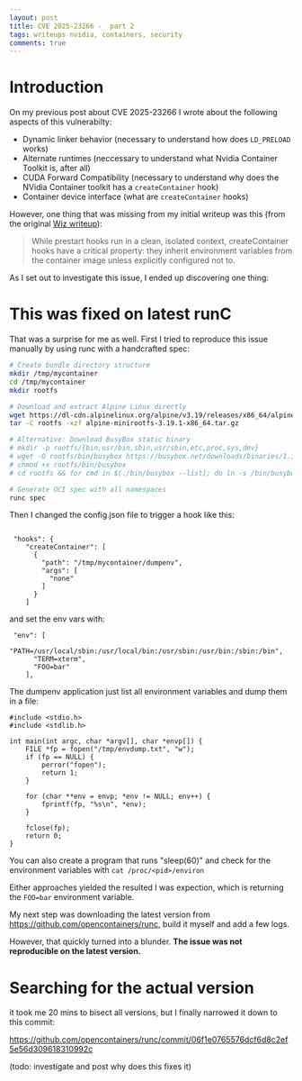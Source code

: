 ```yaml
---
layout: post
title: CVE 2025-23266 -  part 2
tags: writeups nvidia, containers, security
comments: true
---
```


# Introduction

On my previous post about CVE 2025-23266 I wrote about the following aspects of this vulnerabilty:

- Dynamic linker behavior (necessary to understand how does `LD_PRELOAD` works)
- Alternate runtimes (neccessary to understand what Nvidia Container Toolkit is, after all)
- CUDA Forward Compatibility (necessary to understand why does the NVidia Container toolkit has a `createContainer` hook)
- Container device interface (what are `createContainer` hooks)

However, one thing that was missing from my initial writeup was this (from the original [Wiz writeup](https://www.wiz.io/blog/nvidia-ai-vulnerability-cve-2025-23266-nvidiascape)):

> While prestart hooks run in a clean, isolated context, createContainer hooks have a critical property: they inherit environment variables from the container image unless explicitly configured not to.

As I set out to investigate this issue, I ended up discovering one thing:

# This was fixed on latest runC

That was a surprise for me as well. First I tried to reproduce this issue manually by using runc with a handcrafted spec:

```bash
# Create bundle directory structure  
mkdir /tmp/mycontainer
cd /tmp/mycontainer
mkdir rootfs

# Download and extract Alpine Linux directly
wget https://dl-cdn.alpinelinux.org/alpine/v3.19/releases/x86_64/alpine-minirootfs-3.19.1-x86_64.tar.gz
tar -C rootfs -xzf alpine-minirootfs-3.19.1-x86_64.tar.gz

# Alternative: Download BusyBox static binary
# mkdir -p rootfs/{bin,usr/bin,sbin,usr/sbin,etc,proc,sys,dev}
# wget -O rootfs/bin/busybox https://busybox.net/downloads/binaries/1.35.0-x86_64-linux-musl/busybox
# chmod +x rootfs/bin/busybox
# cd rootfs && for cmd in $(./bin/busybox --list); do ln -s /bin/busybox bin/$cmd 2>/dev/null || true; done && cd ..

# Generate OCI spec with all namespaces
runc spec
```

Then I changed the config.json file to trigger a hook like this:

```

 "hooks": {
    "createContainer": [
      {
        "path": "/tmp/mycontainer/dumpenv",
        "args": [
          "none"
        ]
      }
    ]

```

and set the env vars with:

```
 "env": [
      "PATH=/usr/local/sbin:/usr/local/bin:/usr/sbin:/usr/bin:/sbin:/bin",
      "TERM=xterm",
      "FOO=bar"
    ],
```

The dumpenv application just list all environment variables and dump them in a file:

```
#include <stdio.h>
#include <stdlib.h>

int main(int argc, char *argv[], char *envp[]) {
    FILE *fp = fopen("/tmp/envdump.txt", "w");
    if (fp == NULL) {
        perror("fopen");
        return 1;
    }

    for (char **env = envp; *env != NULL; env++) {
        fprintf(fp, "%s\n", *env);
    }

    fclose(fp);
    return 0;
}

```

You can also create a program that runs "sleep(60)" and check for the environment variables with `cat /proc/<pid>/environ`

Either approaches yielded the resulted I was expection, which is returning the `FOO=bar` environment variable.

My next step was downloading the latest version from https://github.com/opencontainers/runc, build it myself and add a few logs.

However, that quickly turned into a blunder. **The issue was not reproducible on the latest version.**

# Searching for the actual version

it took me 20 mins to bisect all versions, but I finally narrowed it down to this commit:

https://github.com/opencontainers/runc/commit/06f1e0765576dcf6d8c2ef5e56d309618310992c


(todo: investigate and post why does this fixes it)